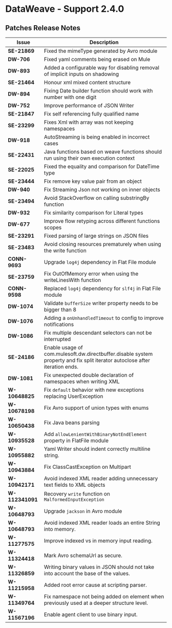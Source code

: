 DataWeave - Support 2.4.0
===========

## Patches Release Notes

| Issue          | Description |
|----------------|----------------|
| **SE-21869**   | Fixed the mimeType generated by Avro module|
| **DW-706**     |Fixed yaml comments being erased on Mule|
| **DW-893**     |Added a configurable way for disabling removal of implicit inputs on shadowing|
| **SE-21464**   |Honour xml mixed content structure|
| **DW-894**     |Fixing Date builder function should work with number with one digit|
| **DW-752**     |Improve performance of JSON Writer|
| **SE-21847**   |Fix self referencing fully qualified name|
| **SE-23299**   | Fixes Xml with array was not keeping namespaces|
| **DW-918**     | AutoStreaming is being enabled in incorrect cases|
| **SE-22431**   | Java functions based on weave functions should run using their own execution context|
| **SE-22025**   |Fixed the equality and comparison for DateTime type|
| **SE-23444**   |Fix remove key value pair from an object|
| **DW-940**     | Fix Streaming Json not working on inner objects|
| **SE-23494**   | Avoid StackOverflow on calling substringBy function|
| **DW-932**     | Fix similarity comparison for Literal types|
| **DW-677**     | Improve flow retyping across different functions scopes|
| **SE-23291**   | Fixed parsing of large strings on JSON files|
| **SE-23483**   | Avoid closing resources prematurely when using the write function|
| **CONN-9693**  |Upgrade `log4j` dependency in Flat File module|
| **SE-23759**   | Fix OutOfMemory error when using the writeLinesWith function|
| **CONN-9598**  |Replaced `log4j` dependency for `slf4j` in Flat File module|
| **DW-1074**    | Validate `bufferSize` writer property needs to be bigger than 8|
| **DW-1076**    | Adding a `onUnhandledTimeout` to config to improve notifications|
| **DW-1086**    | Fix multiple descendant selectors can not be interrupted|
| **SE-24186**   |Enable usage of com.mulesoft.dw.directbuffer.disable system property and fix split iterator autoclose after iteration ends.|
| **DW-1081**    |Fix unexpected double declaration of namespaces when writing XML|
| **W-10648825** | Fix `default` behavior with new exceptions replacing UserException|
| **W-10678198** | Fix Avro support of union types with enums|
| **W-10650438** | Fix Java beans parsing|
| **W-10935528** | Add `allowLenientWithBinaryNotEndElement` property in FlatFile module|
| **W-10955882** |Yaml Writer should indent correctly multiline string.|
| **W-10943884** | Fix ClassCastException on Multipart|
| **W-10942171** | Avoid indexed XML reader adding unnecessary text fields to XML objects|
| **W-112341091**| Recovery `write` function on `MalformedInputException` |
| **W-10648793** | Upgrade `jackson` in Avro module|
| **W-10648793** | Avoid indexed XML reader loads an entire String into memory.|
| **W-11277575** | Improve indexed vs in memory input reading.|
| **W-11324418** | Mark Avro schemaUrl as secure.|
| **W-11326859** | Writing binary values in JSON should not take into account the base of the values.|
| **W-11215958** | Added root error cause at scripting parser.|
| **W-11349764** | Fix namespace not being added on element when previously used at a deeper structure level.|
| **W-11567196** | Enable  agent client to use binary input.|
